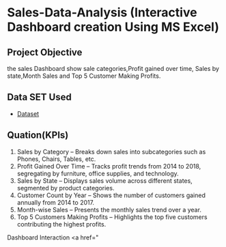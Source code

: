 # Sales-Data-Analysis (Interactive Dashboard creation Using MS Excel)
## Project Objective
the sales Dashboard show sale categories,Profit gained over time, Sales by state,Month Sales and Top 5 Customer Making Profits.
## Data SET Used   
- <a href="https://github.com/Salam123-c/Data-analyst-Daashboard/blob/main/github.xlsx">Dataset</a>
## Quation(KPIs)
1.	Sales by Category – Breaks down sales into subcategories such as Phones, Chairs, Tables, etc.
2.	Profit Gained Over Time – Tracks profit trends from 2014 to 2018, segregating by furniture, office supplies, and technology.
3.	Sales by State – Displays sales volume across different states, segmented by product categories.
4.	Customer Count by Year – Shows the number of customers gained annually from 2014 to 2017.
5.	Month-wise Sales – Presents the monthly sales trend over a year.
6.	Top 5 Customers Making Profits – Highlights the top five customers contributing the highest profits.

Dashboard Interaction <a href="
